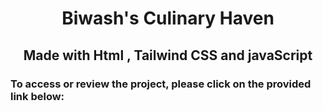 <h1 align="center"> Biwash's Culinary Haven </h1>
<h2 align="center">Made with Html , Tailwind CSS and javaScript</h2>
<h3>To access or review the project, please click on the provided link below:</h3>